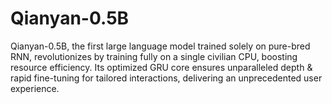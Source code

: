 # Qianyan-0.5B
Qianyan-0.5B, the first large language model trained solely on pure-bred RNN, revolutionizes by training fully on a single civilian CPU, boosting resource efficiency. Its optimized GRU core ensures unparalleled depth &amp; rapid fine-tuning for tailored interactions, delivering an unprecedented user experience.
